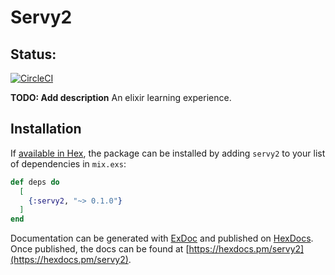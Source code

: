 # Servy2

## Status:
[![CircleCI](https://circleci.com/gh/tr00gle/servy2/tree/master.svg?style=shield)](https://circleci.com/gh/tr00gle/servy2/tree/master)

**TODO: Add description**
An elixir learning experience.

## Installation

If [available in Hex](https://hex.pm/docs/publish), the package can be installed
by adding `servy2` to your list of dependencies in `mix.exs`:

```elixir
def deps do
  [
    {:servy2, "~> 0.1.0"}
  ]
end
```

Documentation can be generated with [ExDoc](https://github.com/elixir-lang/ex_doc)
and published on [HexDocs](https://hexdocs.pm). Once published, the docs can
be found at [https://hexdocs.pm/servy2](https://hexdocs.pm/servy2).

